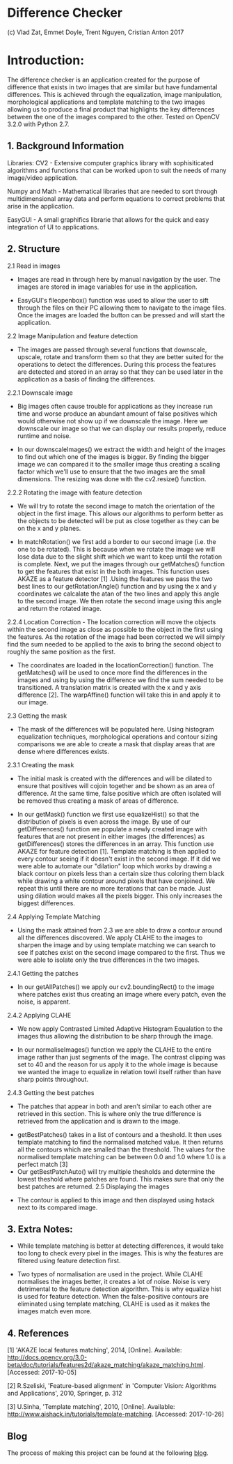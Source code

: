 # Difference Checker
(c) Vlad Zat, Emmet Doyle, Trent Nguyen, Cristian Anton 2017

# Introduction:
The difference checker is an application created for the purpose of difference that exists in two images that are similar but have fundamental differences. This is achieved through the equalization, image manipulation, morphological applications and template matching to the two images allowing us to produce a final product that highlights the key differences between the one of the images compared to the other.
Tested on OpenCV 3.2.0 with Python 2.7.

## 1. Background Information
Libraries:
CV2 - Extensive computer graphics library with sophisiticated algorithms and functions that can be worked upon to suit the needs of many image/video application.

Numpy and Math - Mathematical libraries that are needed to sort through multidimensional array data and perform equations to correct problems that arise in the application.

EasyGUI - A small graphifics librarie that allows for the quick and easy integration of UI to applications.

## 2. Structure
2.1 Read in images
  - Images are read in through here by manual navigation by the user. The images are stored in image variables for use in the application.
  * EasyGUI's fileopenbox() function was used to allow the user to sift through the files on their PC allowing them to navigate to the image files. Once the images are loaded the button can be pressed and will start the application.

2.2 Image Manipulation and feature detection
  - The images are passed through several functions that downscale, upscale, rotate and transform them so that they are better suited for the operations to detect the differences. During this process the features are detected and stored in an array so that they can be used later in the application as a basis of finding the differences.

2.2.1 Downscale image
  - Big images often cause trouble for applications as they increase run time and worse produce an
  abundant amount of false positives which would otherwise not show up if we downscale the image.
  Here we downscale our image so that we can display our results properly, reduce runtime and noise.

   * In our downscaleImages() we extract the width and height of the images to find out which one of
   the images is bigger. By finding the bigger image we can compared it to the smaller image thus
   creating a scaling factor which we'll use to ensure that the two images are the small dimensions.
   The resizing was done with the cv2.resize() function.

 2.2.2 Rotating the image with feature detection
   - We will try to rotate the second image to match the orientation of the object in the first image. This
   allows our algorithms to perform better as the objects to be detected will be put as close together as they
   can be on the x and y planes.

   * In matchRotation() we first add a border to our second image (i.e. the one to be rotated). This is because
   when we rotate the image we will lose data due to the slight shift which we want to keep until the rotation is
   complete. Next, we put the images through our getMatches() function to get the features that exist in the both
   images. This function uses AKAZE as a feature detector [1] .Using the features we pass the two best lines to
   our getRotationAngle() function and by using the x and y coordinates we calcalate the atan of the two lines
   and apply this angle to the second image. We then rotate the second image using this angle and return the rotated image.

2.2.4 Location Correction
    - The location correction will move the objects within the second image as close as possible to the object in the first using
    the features. As the rotation of the image had been corrected we will simply find the sum needed to be applied to the axis to
    bring the second object to roughly the same position as the first.

   * The coordinates are loaded in the locationCorrection() function. The getMatches() will be used to once more find the differences in the images and using by using the difference we find the sum needed to be transitioned. A translation matrix is created with the x and y axis difference [2]. The warpAffine() function will take this in and apply it to our image.

2.3 Getting the mask
  - The mask of the differences will be populated here. Using histogram equalization techniques, morphological operations and contour
  sizing comparisons we are able to create a mask that display areas that are dense where differences exists.

2.3.1 Creating the mask
   - The initial mask is created with the differences and will be dilated to ensure that positives will cojoin together and be shown as an area of difference. At the same time, false positive which are often isolated will be removed thus creating a mask of areas of difference.
  * In our getMask() function we first use equalizeHist() so that the distribution of pixels is even across the image. By use of our getDifferences() function we populate a newly created image with features that are not present in either images (the differences) as getDifferences() stores the differences in an array. This function use AKAZE for feature detection [1]. Template matching is then applied to every contour seeing if it doesn't exist in the second image. If it did we were able to automate our "dilation" loop which works by drawing a black contour on pixels less than a certain size thus coloring them black while drawing a white contour around pixels that have conjoined. We repeat this until there are no more iterations that can be made. Just using dilation would makes all the pixels bigger. This only increases the biggest differences.

2.4 Applying Template Matching
  - Using the mask attained from 2.3 we are able to draw a contour around all the differences discovered. We apply CLAHE to the images to sharpen the image and by using template matching we can search to see if patches exist on the second image compared to the first. Thus we were able to isolate only the true differences in the two images.

2.4.1 Getting the patches
  - In our getAllPatches() we apply our cv2.boundingRect() to the image where patches exist thus creating an image where every patch, even the noise, is apparent.

2.4.2 Applying CLAHE
  - We now apply Contrasted Limited Adaptive Histogram Equalation to the images thus allowing the distribution to be sharp through the image.
  * In our normaliseImages() function we apply the CLAHE to the entire image rather than just segments of the image. The contrast clipping was set to 40 and the reason for us apply it to the whole image is because we wanted the image to equalize in relation towil itself rather than have sharp points throughout.

2.4.3 Getting the best patches
  - The patches that appear in both and aren't similar to each other are retrieved in this section. This is where only the true difference is retrieved from the application and is drawn to the image.
  * getBestPatches() takes in a list of contours and a theshold. It then uses template matching to find the normalised matched value. It then returns all the contours which are smalled than the threshold. The values for the normalised template matching can be between 0.0 and 1.0 where 1.0 is a perfect match [3] 
  * Our getBestPatchAuto() will try multiple thesholds and determine the lowest theshold where patches are found. This makes sure that only the best patches are returned.
2.5 Displaying the images
  - The contour is applied to this image and then displayed using hstack next to its compared image.

## 3. Extra Notes:

   * While template matching is better at detecting differences, it would take too long to check every pixel in the images.
     This is why the features are filtered using feature detection first.

   * Two types of normalisation are used in the project. While CLAHE normalises the images better, it creates a lot of noise.
     Noise is very detrimental to the feature detection algorithm. This is why equalize hist is used for feature detection.
     When the false-positive contours are eliminated using template matching, CLAHE is used as it makes the images match even more.



##  4. References

  [1] 'AKAZE local features matching', 2014, [Online].
     Available: http://docs.opencv.org/3.0-beta/doc/tutorials/features2d/akaze_matching/akaze_matching.html.
     [Accessed: 2017-10-05]

  [2] R.Szeliski, 'Feature-based alignment' in 'Computer Vision: Algorithms and Applications', 2010, Springer, p. 312

  [3] U.Sinha, 'Template matching', 2010, [Online].
     Available: http://www.aishack.in/tutorials/template-matching.
     [Accessed: 2017-10-26]
     
## Blog
The process of making this project can be found at the following [blog](https://vzat.github.io/comparing_images/).
